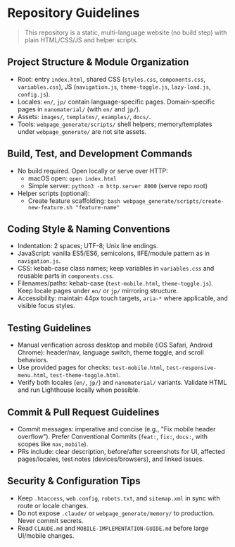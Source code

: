 # Repository Guidelines

> This repository is a static, multi-language website (no build step) with plain HTML/CSS/JS and helper scripts.

## Project Structure & Module Organization
- Root: entry `index.html`, shared CSS (`styles.css`, `components.css`, `variables.css`), JS (`navigation.js`, `theme-toggle.js`, `lazy-load.js`, `config.js`).
- Locales: `en/`, `jp/` contain language-specific pages. Domain-specific pages in `nanomaterial/` (with `en/` and `jp/`).
- Assets: `images/`, `templates/`, `examples/`, `docs/`.
- Tools: `webpage_generate/scripts/` shell helpers; memory/templates under `webpage_generate/` are not site assets.

## Build, Test, and Development Commands
- No build required. Open locally or serve over HTTP:
  - macOS open: `open index.html`
  - Simple server: `python3 -m http.server 8000` (serve repo root)
- Helper scripts (optional):
  - Create feature scaffolding: `bash webpage_generate/scripts/create-new-feature.sh "feature-name"`

## Coding Style & Naming Conventions
- Indentation: 2 spaces; UTF-8; Unix line endings.
- JavaScript: vanilla ES5/ES6, semicolons, IIFE/module pattern as in `navigation.js`.
- CSS: kebab-case class names; keep variables in `variables.css` and reusable parts in `components.css`.
- Filenames/paths: kebab-case (`test-mobile.html`, `theme-toggle.js`). Keep locale pages under `en/` or `jp/` mirroring structure.
- Accessibility: maintain 44px touch targets, `aria-*` where applicable, and visible focus styles.

## Testing Guidelines
- Manual verification across desktop and mobile (iOS Safari, Android Chrome): header/nav, language switch, theme toggle, and scroll behaviors.
- Use provided pages for checks: `test-mobile.html`, `test-responsive-menu.html`, `test-theme-toggle.html`.
- Verify both locales (`en/`, `jp/`) and `nanomaterial/` variants. Validate HTML and run Lighthouse locally when possible.

## Commit & Pull Request Guidelines
- Commit messages: imperative and concise (e.g., "Fix mobile header overflow"). Prefer Conventional Commits (`feat:`, `fix:`, `docs:`, with scopes like `nav`, `mobile`).
- PRs include: clear description, before/after screenshots for UI, affected pages/locales, test notes (devices/browsers), and linked issues.

## Security & Configuration Tips
- Keep `.htaccess`, `web.config`, `robots.txt`, and `sitemap.xml` in sync with route or locale changes.
- Do not expose `.claude/` or `webpage_generate/memory/` to production. Never commit secrets.
- Read `CLAUDE.md` and `MOBILE-IMPLEMENTATION-GUIDE.md` before large UI/mobile changes.

